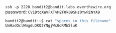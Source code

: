 `ssh -p 2220 bandit2@bandit.labs.overthewire.org`  
password: `CV1DtqXWVFXTvM2F0k09SHz0YwRINYA9`  

```bash
bandit2@bandit:~$ cat "spaces in this filename" 
UmHadQclWmgdLOKQ3YNgjWxGoRMb5luK
```

